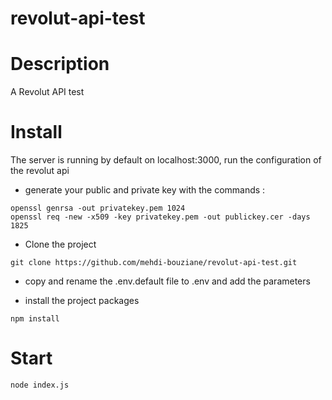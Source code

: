 # revolut-api-test

Description
=====

A Revolut API test

Install
====

The server is running by default on localhost:3000, run the configuration of the revolut api

- generate your public and private key with the commands :

```console
openssl genrsa -out privatekey.pem 1024
openssl req -new -x509 -key privatekey.pem -out publickey.cer -days 1825
```

- Clone the project
```console
git clone https://github.com/mehdi-bouziane/revolut-api-test.git
```

- copy and rename the .env.default file to .env and add the parameters

- install the project packages
```console
npm install
```
Start
===
```console
node index.js
```




